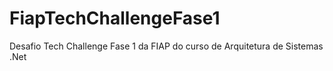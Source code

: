 # FiapTechChallengeFase1
Desafio Tech Challenge Fase 1 da FIAP do curso de Arquitetura de Sistemas .Net
